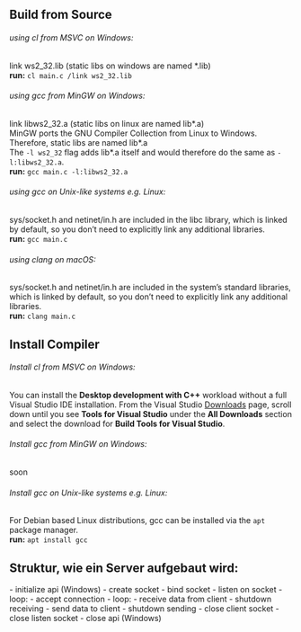 <h2>Build from Source</h2>

<p>
    <h6>using cl from MSVC on Windows:</h6>
    link ws2_32.lib (static libs on windows are named *.lib)<br>
    <strong>run:</strong> <code>cl main.c /link ws2_32.lib</code><br>
</p>

<p>
    <h6>using gcc from MinGW on Windows:</h6>
    link libws2_32.a (static libs on linux are named lib*.a)<br>
    MinGW ports the GNU Compiler Collection from Linux to Windows. Therefore, static libs are named lib*.a<br>
    The <code>-l ws2_32</code> flag adds lib*.a itself and would therefore do the same as <code>-l:libws2_32.a</code>.<br>
    <strong>run:</strong> <code>gcc main.c -l:libws2_32.a</code><br>
</p>

<p>
    <h6>using gcc on Unix-like systems e.g. Linux:</h6>
    sys/socket.h and netinet/in.h are included in the libc library, which is linked by default, so you don’t need to explicitly link any additional libraries.<br>
    <strong>run:</strong> <code>gcc main.c</code><br>
</p>

<p>
    <h6>using clang on macOS:</h6>
    sys/socket.h and netinet/in.h are included in the system’s standard libraries, which is linked by default, so you don’t need to explicitly link any additional libraries.<br>
    <strong>run:</strong> <code>clang main.c</code><br>
</p>

<h2>Install Compiler</h2>

<p>
    <h6>Install cl from MSVC on Windows:</h6>
    You can install the <strong>Desktop development with C++</strong> workload without a full Visual Studio IDE installation. From the Visual Studio <a href="https://visualstudio.microsoft.com/downloads/">Downloads</a> page, scroll down until you see <strong>Tools for Visual Studio</strong> under the <strong>All Downloads</strong> section and select the download for <strong>Build Tools for Visual Studio</strong>.<br>
</p>

<p>
    <h6>Install gcc from MinGW on Windows:</h6>
    soon<br>
</p>

<p>
    <h6>Install gcc on Unix-like systems e.g. Linux:</h6>
    For Debian based Linux distributions, gcc can be installed via the <code>apt</code> package manager.<br>
    <strong>run:</strong> <code>apt install gcc</code><br>
</p>

<h2>Struktur, wie ein Server aufgebaut wird:</h2>
- initialize api (Windows)
- create socket
- bind socket
- listen on socket
- loop:
    - accept connection
    - loop:
        - receive data from client
    - shutdown receiving
    - send data to client
    - shutdown sending
    - close client socket
- close listen socket
- close api (Windows)
